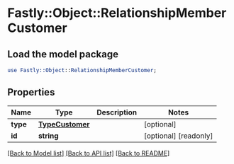# Fastly::Object::RelationshipMemberCustomer

## Load the model package
```perl
use Fastly::Object::RelationshipMemberCustomer;
```

## Properties
Name | Type | Description | Notes
------------ | ------------- | ------------- | -------------
**type** | [**TypeCustomer**](TypeCustomer.md) |  | [optional] 
**id** | **string** |  | [optional] [readonly] 

[[Back to Model list]](../README.md#documentation-for-models) [[Back to API list]](../README.md#documentation-for-api-endpoints) [[Back to README]](../README.md)


